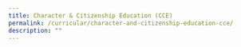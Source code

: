 ```yaml
---
title: Character & Citizenship Education (CCE)
permalink: /curricular/character-and-citizenship-education-cce/
description: ""
---
```

